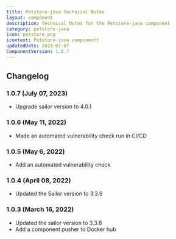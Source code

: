 ```yaml
---
title: Petstore-java Technical Notes
layout: component
description: Technical Notes for the Petstore-java component
category: petstore-java
icon: petstore.png
icontext: Petstore-java componentt
updatedDate: 2023-07-07
ComponentVersion: 1.0.7
---
```


## Changelog

### 1.0.7 (July 07, 2023)

* Upgrade sailor version to 4.0.1

### 1.0.6 (May 11, 2022)

* Made an automated vulnerability check run in CI/CD

### 1.0.5 (May 6, 2022)

* Add an automated vulnerability check

### 1.0.4 (April 08, 2022)

* Updated the Sailor version to 3.3.9

### 1.0.3 (March 16, 2022)

* Updated the sailor version to 3.3.8
* Add a component pusher to Docker hub
